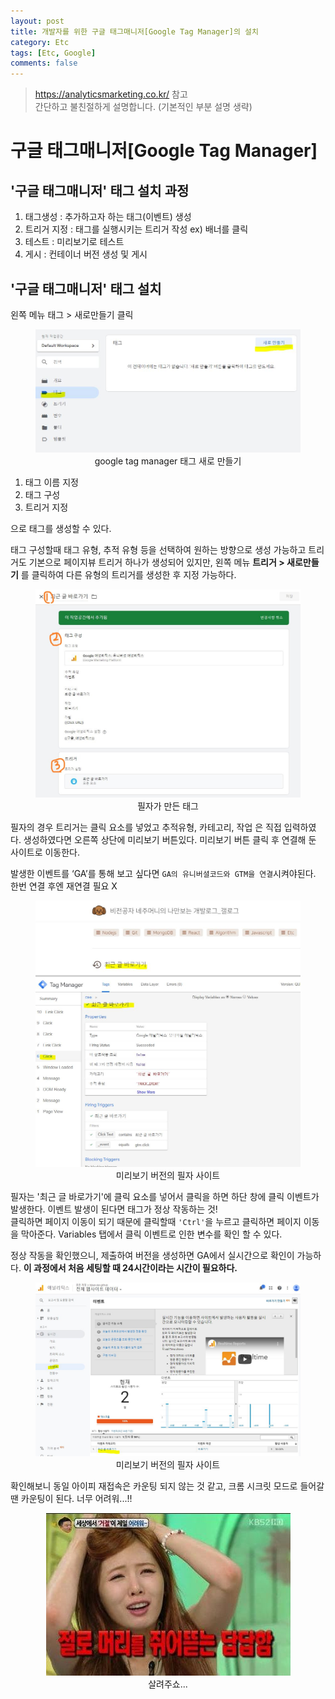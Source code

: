 ```yaml
---
layout: post
title: 개발자를 위한 구글 태그매니저[Google Tag Manager]의 설치
category: Etc
tags: [Etc, Google]
comments: false
---
```

> <https://analyticsmarketing.co.kr/> 참고  
> 간단하고 불친절하게 설명합니다. (기본적인 부분 설명 생략)

# 구글 태그매니저[Google Tag Manager]

## '구글 태그매니저' 태그 설치 과정

1. 태그생성 : 추가하고자 하는 태그(이벤트) 생성 
2. 트리거 지정 : 태그를 실행시키는 트리거 작성 ex) 배너를 클릭
3. 테스트 : 미리보기로 테스트
4. 게시 : 컨테이너 버전 생성 및 게시

## '구글 태그매니저' 태그 설치

왼쪽 메뉴 태그 > 새로만들기 클릭

<center>
<figure>
<img src="/assets/post-img/etc/google-tag-new-tag.jpg" alt="">
<figcaption>google tag manager 태그 새로 만들기</figcaption>
</figure>
</center>

1. 태그 이름 지정
2. 태그 구성
3. 트리거 지정

으로 태그를 생성할 수 있다.  

태그 구성할때 태그 유형, 추적 유형 등을 선택하여 원하는 방향으로 생성 가능하고 트리거도 기본으로 페이지뷰 트리거 하나가 생성되어 있지만, 왼쪽 메뉴 **트리거 > 새로만들기** 를 클릭하여 다른 유형의 트리거를 생성한 후 지정 가능하다.

<center>
<figure>
<img src="/assets/post-img/etc/google-tag-new-tag2.jpg" alt="">
<figcaption>필자가 만든 태그</figcaption>
</figure>
</center>

필자의 경우 트리거는 클릭 요소를 넣었고 추적유형, 카테고리, 작업 은 직접 입력하였다. 
생성하였다면 오른쪽 상단에 미리보기 버튼있다. 미리보기 버튼 클릭 후 연결해 둔 사이트로 이동한다.  

발생한 이벤트를 ‘GA’를 통해 보고 싶다면 `GA의 유니버셜코드와 GTM을 연결`시켜야된다. 한번 연결 후엔 재연결 필요 X

<center>
<figure>
<img src="/assets/post-img/etc/google-tag-new-tag3.jpg" alt="">
<figcaption>미리보기 버전의 필자 사이트</figcaption>
</figure>
</center>

필자는 '최근 글 바로가기'에 클릭 요소를 넣어서 클릭을 하면 하단 창에 클릭 이벤트가 발생한다. 이벤트 발생이 된다면 태그가 정상 작동하는 것!  
클릭하면 페이지 이동이 되기 때문에 클릭할때 `'Ctrl'`을 누르고 클릭하면 페이지 이동을 막아준다. Variables 탭에서 클릭 이벤트로 인한 변수를 확인 할 수 있다.  

정상 작동을 확인했으니, 제출하여 버전을 생성하면 GA에서 실시간으로 확인이 가능하다. 
**이 과정에서 처음 세팅할 때 24시간이라는 시간이 필요하다.**

<center>
<figure>
<img src="/assets/post-img/etc/google-tag-view.jpg" alt="">
<figcaption>미리보기 버전의 필자 사이트</figcaption>
</figure>
</center>

확인해보니 동일 아이피 재접속은 카운팅 되지 않는 것 같고, 크롬 시크릿 모드로 들어갈땐 카운팅이 된다.
너무 어려워...!!

<center>
<figure>
<img src="/assets/images/stop2.JPG" alt="">
<figcaption>살려주쇼...</figcaption>
</figure>
</center>
